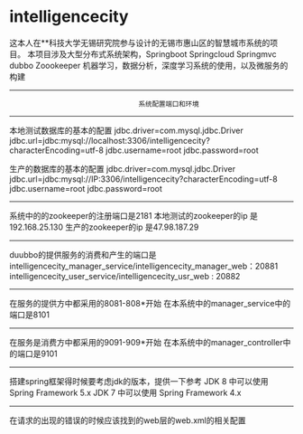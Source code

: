 # intelligencecity
这本人在**科技大学无锡研究院参与设计的无锡市惠山区的智慧城市系统的项目。
本项目涉及大型分布式系统架构，Springboot Springcloud Springmvc  dubbo Zoookeeper 机器学习，数据分析，深度学习系统的使用，以及微服务的构建 
*************************************************************************************************
                                    系统配置端口和环境
*************************************************************************************************
本地测试数据库的基本的配置
jdbc.driver=com.mysql.jdbc.Driver
jdbc.url=jdbc:mysql://localhost:3306/intelligencecity?characterEncoding=utf-8
jdbc.username=root
jdbc.password=root

生产的数据库的基本的配置
jdbc.driver=com.mysql.jdbc.Driver
jdbc.url=jdbc:mysql://IP:3306/intelligencecity?characterEncoding=utf-8
jdbc.username=root
jdbc.password=root
*************************************************************************************************
系统中的的zookeeper的注册端口是2181 
本地测试的zookeeper的ip 是192.168.25.130
生产的zookeeper的ip     是47.98.187.29
*************************************************************************************************
duubbo的提供服务的消费和产生的端口是
    intelligencecity_manager_service/intelligencecity_manager_web：20881
    intelligencecity_user_service/intelligencecity_usr_web       : 20882
*************************************************************************************************
在服务的提供方中都采用的8081-808*开始
在本系统中的manager_service中的端口是8101 
*************************************************************************************************         
在服务是消费方中都采用的9091-909*开始
在本系统中的manager_controller中的端口是9101 
************************************************************************************************* 
搭建spring框架得时候要考虑jdk的版本，提供一下参考
JDK 8 中可以使用 Spring Framework 5.x
JDK 7 中可以使用 Spring Framework 4.x
*************************************************************************************************
在请求的出现的错误的时候应该找到的web层的web.xml的相关配置